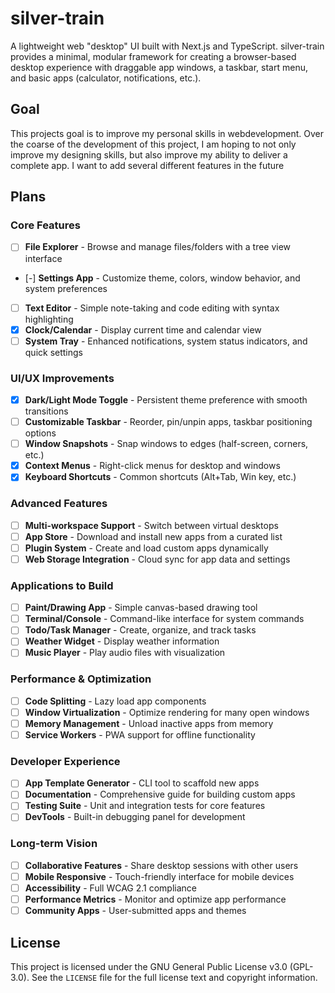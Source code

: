 # silver-train

A lightweight web "desktop" UI built with Next.js and TypeScript. silver-train provides a minimal, modular framework for creating a browser-based desktop experience with draggable app windows, a taskbar, start menu, and basic apps (calculator, notifications, etc.).

## Goal

This projects goal is to improve my personal skills in webdevelopment. Over the coarse of the development of this project, I am hoping to not only improve my designing skills, but also improve my ability to deliver a complete app. I want to add several different features in the future

## Plans

### Core Features

- [ ] **File Explorer** - Browse and manage files/folders with a tree view interface
- [-] **Settings App** - Customize theme, colors, window behavior, and system preferences
- [ ] **Text Editor** - Simple note-taking and code editing with syntax highlighting
- [x] **Clock/Calendar** - Display current time and calendar view
- [ ] **System Tray** - Enhanced notifications, system status indicators, and quick settings

### UI/UX Improvements

- [x] **Dark/Light Mode Toggle** - Persistent theme preference with smooth transitions
- [ ] **Customizable Taskbar** - Reorder, pin/unpin apps, taskbar positioning options
- [ ] **Window Snapshots** - Snap windows to edges (half-screen, corners, etc.)
- [x] **Context Menus** - Right-click menus for desktop and windows
- [x] **Keyboard Shortcuts** - Common shortcuts (Alt+Tab, Win key, etc.)

### Advanced Features

- [ ] **Multi-workspace Support** - Switch between virtual desktops
- [ ] **App Store** - Download and install new apps from a curated list
- [ ] **Plugin System** - Create and load custom apps dynamically
- [ ] **Web Storage Integration** - Cloud sync for app data and settings

### Applications to Build

- [ ] **Paint/Drawing App** - Simple canvas-based drawing tool
- [ ] **Terminal/Console** - Command-like interface for system commands
- [ ] **Todo/Task Manager** - Create, organize, and track tasks
- [ ] **Weather Widget** - Display weather information
- [ ] **Music Player** - Play audio files with visualization

### Performance & Optimization

- [ ] **Code Splitting** - Lazy load app components
- [ ] **Window Virtualization** - Optimize rendering for many open windows
- [ ] **Memory Management** - Unload inactive apps from memory
- [ ] **Service Workers** - PWA support for offline functionality

### Developer Experience

- [ ] **App Template Generator** - CLI tool to scaffold new apps
- [ ] **Documentation** - Comprehensive guide for building custom apps
- [ ] **Testing Suite** - Unit and integration tests for core features
- [ ] **DevTools** - Built-in debugging panel for development

### Long-term Vision

- [ ] **Collaborative Features** - Share desktop sessions with other users
- [ ] **Mobile Responsive** - Touch-friendly interface for mobile devices
- [ ] **Accessibility** - Full WCAG 2.1 compliance
- [ ] **Performance Metrics** - Monitor and optimize app performance
- [ ] **Community Apps** - User-submitted apps and themes

## License

This project is licensed under the GNU General Public License v3.0 (GPL-3.0).
See the `LICENSE` file for the full license text and copyright information.
